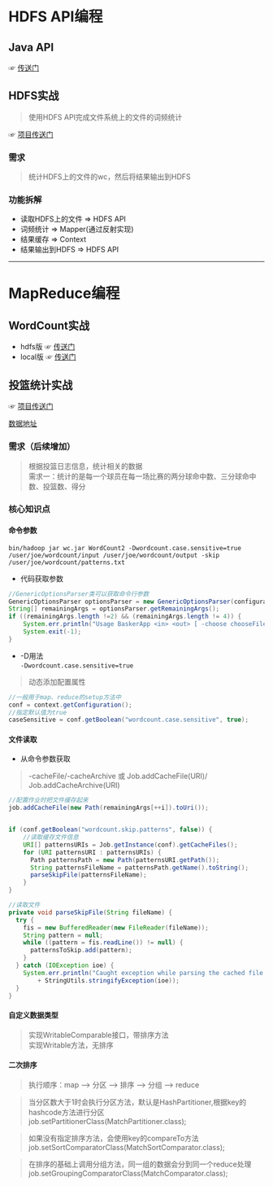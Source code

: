 # HDFS API编程

## Java API
☞  [传送门](https://github.com/kangapp/hadoop/blob/master/HDFSApp/src/test/java/com/hadoop/HDFSApp.java)
## HDFS实战
> 使用HDFS API完成文件系统上的文件的词频统计  

☞  [项目传送门](https://github.com/kangapp/hadoop/blob/master/HDFSApp/src/main/java/com/hadoop/hdfs/HDFSApp.java)

### 需求  
> 统计HDFS上的文件的wc，然后将结果输出到HDFS

### 功能拆解
- 读取HDFS上的文件  => HDFS API
- 词频统计  => Mapper(通过反射实现)
- 结果缓存  => Context
- 结果输出到HDFS  => HDFS API

---

# MapReduce编程

## WordCount实战

- hdfs版
☞  [传送门](https://github.com/kangapp/hadoop/blob/master/HDFSApp/src/test/java/com/hadoop/HDFSApp.java)
- local版
☞  [传送门](https://github.com/kangapp/hadoop/blob/master/HDFSApp/src/main/java/com/hadoop/HDFSApp.java)

## 投篮统计实战

☞  [项目传送门](https://github.com/kangapp/hadoop/blob/master/HDFSApp/src/main/java/com/hadoop/mapreduce/basketMess/BasketApp.java)  

[数据地址](https://www.kaggle.com/dansbecker/nba-shot-logs)  

### 需求（后续增加）

> 根据投篮日志信息，统计相关的数据  
> 需求一：统计的是每一个球员在每一场比赛的两分球命中数、三分球命中数、投篮数、得分

### 核心知识点

#### 命令参数
`bin/hadoop jar wc.jar WordCount2 -Dwordcount.case.sensitive=true /user/joe/wordcount/input /user/joe/wordcount/output -skip /user/joe/wordcount/patterns.txt`  

- 代码获取参数

```java
//GenericOptionsParser类可以获取命令行参数
GenericOptionsParser optionsParser = new GenericOptionsParser(configuration, args);
String[] remainingArgs = optionsParser.getRemainingArgs();
if ((remainingArgs.length !=2) && (remainingArgs.length != 4)) {
    System.err.println("Usage BaskerApp <in> <out> [ -choose chooseFile ]");
    System.exit(-1);
}
```
- -D用法  
`-Dwordcount.case.sensitive=true`
> 动态添加配置属性

```java
//一般用于map、reduce的setup方法中
conf = context.getConfiguration();
//指定默认值为true
caseSensitive = conf.getBoolean("wordcount.case.sensitive", true);
```

#### 文件读取

- 从命令参数获取

> -cacheFile/-cacheArchive 或  Job.addCacheFile(URI)/ Job.addCacheArchive(URI)

```java
//配置作业时把文件缓存起来
job.addCacheFile(new Path(remainingArgs[++i]).toUri());  


if (conf.getBoolean("wordcount.skip.patterns", false)) {
    //读取缓存文件信息
    URI[] patternsURIs = Job.getInstance(conf).getCacheFiles();
    for (URI patternsURI : patternsURIs) {
      Path patternsPath = new Path(patternsURI.getPath());
      String patternsFileName = patternsPath.getName().toString();
      parseSkipFile(patternsFileName);
    }
}

//读取文件
private void parseSkipFile(String fileName) {
  try {
    fis = new BufferedReader(new FileReader(fileName));
    String pattern = null;
    while ((pattern = fis.readLine()) != null) {
      patternsToSkip.add(pattern);
    }
  } catch (IOException ioe) {
    System.err.println("Caught exception while parsing the cached file '"
        + StringUtils.stringifyException(ioe));
  }
}
```

#### 自定义数据类型

>实现WritableComparable接口，带排序方法  
实现Writable方法，无排序

#### 二次排序

> 执行顺序：map --> 分区 --> 排序 --> 分组 --> reduce  

>当分区数大于1时会执行分区方法，默认是HashPartitioner,根据key的hashcode方法进行分区  
job.setPartitionerClass(MatchPartitioner.class);

>如果没有指定排序方法，会使用key的compareTo方法  
job.setSortComparatorClass(MatchSortComparator.class);

>在排序的基础上调用分组方法，同一组的数据会分到同一个reduce处理  
job.setGroupingComparatorClass(MatchComparator.class);
